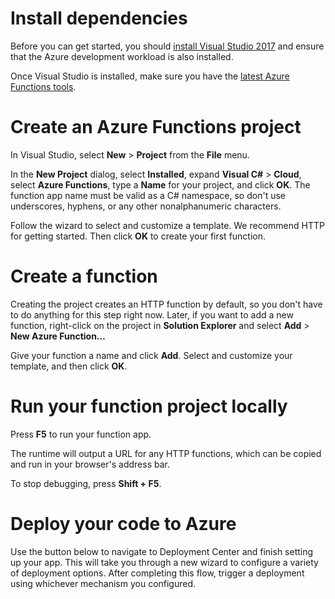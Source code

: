 # Install dependencies

Before you can get started, you should [install Visual Studio 2017](https://go.microsoft.com/fwlink/?linkid=2016389) and ensure that the Azure development workload is also installed.

Once Visual Studio is installed, make sure you have the [latest Azure Functions tools](https://go.microsoft.com/fwlink/?linkid=2016394).

# Create an Azure Functions project

In Visual Studio, select **New** > **Project** from the **File** menu.

In the **New Project** dialog, select **Installed**, expand **Visual C#** > **Cloud**, select **Azure Functions**, type a **Name** for your project, and click **OK**. The function app name must be valid as a C# namespace, so don't use underscores, hyphens, or any other nonalphanumeric characters.

Follow the wizard to select and customize a template. We recommend HTTP for getting started. Then click **OK** to create your first function.

# Create a function

Creating the project creates an HTTP function by default, so you don't have to do anything for this step right now. Later, if you want to add a new function, right-click on the project in **Solution Explorer** and select **Add** > **New Azure Function…**

Give your function a name and click **Add**. Select and customize your template, and then click **OK**.

# Run your function project locally

Press **F5** to run your function app.

The runtime will output a URL for any HTTP functions, which can be copied and run in your browser's address bar.

To stop debugging, press **Shift + F5**.

# Deploy your code to Azure

Use the button below to navigate to Deployment Center and finish setting up your app. This will take you through a new wizard to configure a variety of deployment options. After completing this flow, trigger a deployment using whichever mechanism you configured.